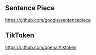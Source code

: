 ## Sentence Piece
https://github.com/google/sentencepiece

## TikToken
https://github.com/openai/tiktoken
